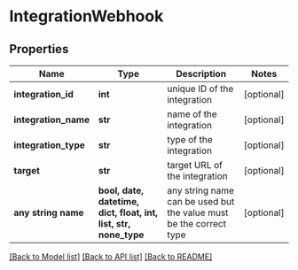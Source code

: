 # IntegrationWebhook


## Properties
Name | Type | Description | Notes
------------ | ------------- | ------------- | -------------
**integration_id** | **int** | unique ID of the integration | [optional] 
**integration_name** | **str** | name of the integration | [optional] 
**integration_type** | **str** | type of the integration | [optional] 
**target** | **str** | target URL of the integration | [optional] 
**any string name** | **bool, date, datetime, dict, float, int, list, str, none_type** | any string name can be used but the value must be the correct type | [optional]

[[Back to Model list]](../README.md#documentation-for-models) [[Back to API list]](../README.md#documentation-for-api-endpoints) [[Back to README]](../README.md)


